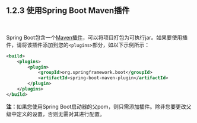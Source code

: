 <h2>1.2.3 使用Spring Boot Maven插件</h2><br>

Spring Boot包含一个[Maven插件](https://docs.spring.io/spring-boot/docs/current/reference/html/build-tool-plugins.html#build-tool-plugins-maven-plugin)，可以将项目打包为可执行jar。如果要使用插件，请将该插件添加到您的```<plugins>```部分，如以下示例所示：

```xml
<build>
    <plugins>
        <plugin>
            <groupId>org.springframework.boot</groupId>
            <artifactId>spring-boot-maven-plugin</artifactId>
        </plugin>
    </plugins>
</build>
```

<b>注：</b>如果您使用Spring Boot启动器的父pom，则只需添加插件。除非您要更改父级中定义的设置，否则无需对其进行配置。
